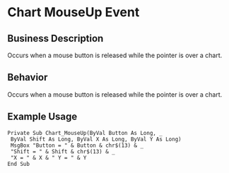 # Chart MouseUp Event

## Business Description
Occurs when a mouse button is released while the pointer is over a chart.

## Behavior
Occurs when a mouse button is released while the pointer is over a chart.

## Example Usage
```vba
Private Sub Chart_MouseUp(ByVal Button As Long, _ 
 ByVal Shift As Long, ByVal X As Long, ByVal Y As Long) 
 MsgBox "Button = " & Button & chr$(13) & _ 
 "Shift = " & Shift & chr$(13) & _ 
 "X = " & X & " Y = " & Y 
End Sub
```